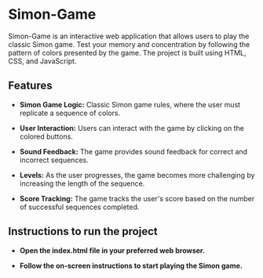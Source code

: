 # Simon-Game

Simon-Game is an interactive web application that allows users to play the classic Simon game. Test your memory and concentration by following the pattern of colors presented by the game. The project is built using HTML, CSS, and JavaScript.

## Features

- **Simon Game Logic:** Classic Simon game rules, where the user must replicate a sequence of colors.

- **User Interaction:** Users can interact with the game by clicking on the colored buttons.

- **Sound Feedback:** The game provides sound feedback for correct and incorrect sequences.

- **Levels:** As the user progresses, the game becomes more challenging by increasing the length of the sequence.

- **Score Tracking:** The game tracks the user's score based on the number of successful sequences completed.

## Instructions to run the project

- **Open the index.html file in your preferred web browser.** 

- **Follow the on-screen instructions to start playing the Simon game.** 
